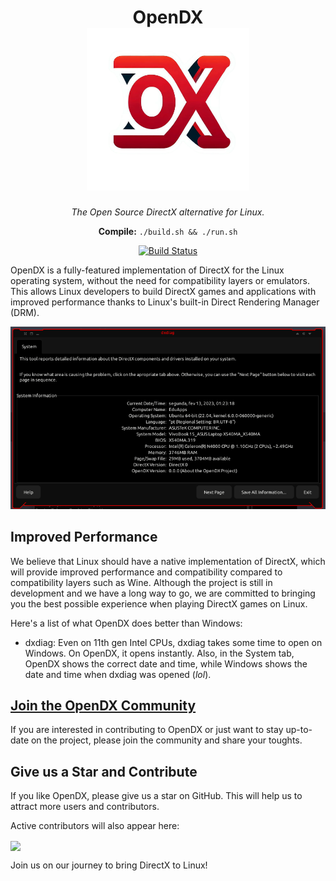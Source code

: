 <div align=center>
  <h1>
    OpenDX
    <br>
    <img src="./img/logo.png" width=260 alt="| Bring DirectX to Linux!">
  </h1>
  <i>The Open Source DirectX alternative for Linux.</i>
  
  **Compile:** `./build.sh && ./run.sh`
  
  [![Build Status](https://github.com/EduApps-CDG/OpenDX/actions/workflows/cmake.yml/badge.svg)](https://github.com/EduApps-CDG/OpenDX/actions/workflows/cmake.yml)
</div>

OpenDX is a fully-featured implementation of DirectX for the Linux operating system, without the need for compatibility layers or emulators. This allows Linux developers to build DirectX games and applications with improved performance thanks to Linux's built-in Direct Rendering Manager (DRM).

<div align=center>
  
  ![OpenDX dxdiag](./img/print.png)
</div>

## Improved Performance
We believe that Linux should have a native implementation of DirectX, which will provide improved performance and compatibility compared to compatibility layers such as Wine.
Although the project is still in development and we have a long way to go, we are committed to bringing you the best possible experience when playing DirectX games on Linux.

Here's a list of what OpenDX does better than Windows:
* dxdiag: Even on 11th gen Intel CPUs, dxdiag takes some time to open on Windows. On OpenDX, it opens instantly. Also, in the System tab, OpenDX shows the correct date and time, while Windows shows the date and time when dxdiag was opened (*lol*).

## [Join the OpenDX Community](https://github.com/EduApps-CDG/OpenDX/discussions)
If you are interested in contributing to OpenDX or just want to stay up-to-date on the project, please join the community and share your toughts.

## Give us a Star and Contribute
If you like OpenDX, please give us a star on GitHub. This will help us to attract more users and contributors.

Active contributors will also appear here:

<a href = "https://github.com/EduApps-CDG/OpenDX/graphs/contributors">
  <img src = "https://contrib.rocks/image?repo=EduApps-CDG/OpenDX" align="center"/>
</a>

Join us on our journey to bring DirectX to Linux!
